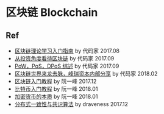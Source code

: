 # 区块链 Blockchain

## Ref
- [区块链理论学习入门指南](https://daimajia.com/2017/08/24/how-to-start-blockchain-learning) by 代码家 2017.08
- [从投资角度看待区块链](https://daimajia.com/2017/09/01/invest-blockchain) by 代码家 2017.09
- [PoW，PoS，DPoS 综述](https://daimajia.com/2017/09/14/pow-and-pos) by 代码家 2017.09
- [区块链世界来龙去脉，峰瑞资本内部分享](https://daimajia.com/2018/02/10/blockchain-share-in-freesfund) by 代码家 2018.02
- [区块链入门教程](http://www.ruanyifeng.com/blog/2017/12/blockchain-tutorial.html) by 阮一峰 2017.12
- [比特币入门教程](http://www.ruanyifeng.com/blog/2018/01/bitcoin-tutorial.html) by 阮一峰 2018.01
- [加密货币的本质](http://www.ruanyifeng.com/blog/2018/01/cryptocurrency-tutorial.html) by 阮一峰 2018.01
- [分布式一致性与共识算法](https://draveness.me/consensus) by draveness 2017.12